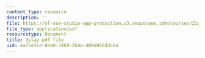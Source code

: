 ```yaml
---
content_type: resource
description: ''
file: https://ol-ocw-studio-app-production.s3.amazonaws.com/courses/21g-503-japanese-iii-fall-2019/ea75e3cd84a830692b4ad89a05642cba_Qd-zK_1bEPM.pdf
file_type: application/pdf
resourcetype: Document
title: 3play pdf file
uid: ea75e3cd-84a8-3069-2b4a-d89a05642cba
---
```

